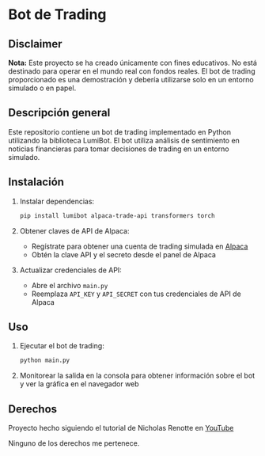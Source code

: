 # Bot de Trading

## Disclaimer

**Nota:** Este proyecto se ha creado únicamente con fines educativos. No está destinado para operar en el mundo real con fondos reales. El bot de trading proporcionado es una demostración y debería utilizarse solo en un entorno simulado o en papel.

## Descripción general

Este repositorio contiene un bot de trading implementado en Python utilizando la biblioteca LumiBot. El bot utiliza análisis de sentimiento en noticias financieras para tomar decisiones de trading en un entorno simulado.

## Instalación

1. Instalar dependencias:

   ```bash
   pip install lumibot alpaca-trade-api transformers torch
   ```

2. Obtener claves de API de Alpaca:

   - Regístrate para obtener una cuenta de trading simulada en [Alpaca](https://app.alpaca.markets/signup)
   - Obtén la clave API y el secreto desde el panel de Alpaca

3. Actualizar credenciales de API:

   - Abre el archivo `main.py`
   - Reemplaza `API_KEY` y `API_SECRET` con tus credenciales de API de Alpaca

## Uso

1. Ejecutar el bot de trading:

   ```bash
   python main.py
   ```

2. Monitorear la salida en la consola para obtener información sobre el bot y ver la gráfica en el navegador web

## Derechos

Proyecto hecho siguiendo el tutorial de Nicholas Renotte en [YouTube](https://www.youtube.com/watch?v=c9OjEThuJjY)

Ninguno de los derechos me pertenece.
